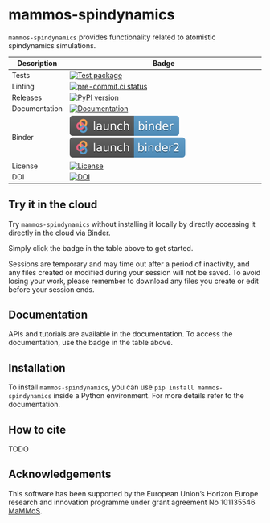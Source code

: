 # mammos-spindynamics

`mammos-spindynamics` provides functionality related to atomistic spindynamics simulations.

| Description   | Badge                                                                                                                                                                                                                                                                                                                  |
|---------------|------------------------------------------------------------------------------------------------------------------------------------------------------------------------------------------------------------------------------------------------------------------------------------------------------------------------|
| Tests         | [![Test package](https://github.com/MaMMoS-project/mammos-spindynamics/actions/workflows/test.yml/badge.svg)](https://github.com/MaMMoS-project/mammos-spindynamics/actions/workflows/test.yml)                                                                                                                        |
| Linting       | [![pre-commit.ci status](https://results.pre-commit.ci/badge/github/MaMMoS-project/mammos-spindynamics/main.svg)](https://results.pre-commit.ci/latest/github/MaMMoS-project/mammos-spindynamics/main)                                                                                                                 |
| Releases      | [![PyPI version](https://badge.fury.io/py/mammos-spindynamics.svg)](https://badge.fury.io/py/mammos-spindynamics)                                                                                                                                                                                                      |
| Documentation | [![Documentation](https://img.shields.io/badge/Docs-mammos--project.github.io%2Fmammos-blue)](https://mammos-project.github.io/mammos/index.html)                                                                                                                                                                      |
| Binder        | [![Binder](.binder/badge-launch-binder.svg)](https://mybinder.org/v2/gh/mammos-project/mammos-spindynamics/latest?urlpath=lab%2Ftree%2Fexamples) [![Binder2](.binder/badge-launch-binder2.svg)](https://notebooks.mpcdf.mpg.de/binder/v2/gl/mammos-project%2Fmammos-spindynamics/latest?urlpath=lab%2Ftree%2Fexamples) |
| License       | [![License](https://img.shields.io/badge/License-MIT-blue.svg)](https://opensource.org/licenses/MIT)                                                                                                                                                                                                                   |
| DOI           | [![DOI](https://zenodo.org/badge/DOI/10.5281/zenodo.15754978.svg)](https://doi.org/10.5281/zenodo.15754978)                                                                                                                                                                                                            |


## Try it in the cloud
Try `mammos-spindynamics` without installing it locally by directly accessing it directly in the cloud
via Binder.

Simply click the badge in the table above to get started.

Sessions are temporary and may time out after a period of inactivity, and any files
created or modified during your session will not be saved.
To avoid losing your work, please remember to download any files you create or edit
before your session ends.

## Documentation

APIs and tutorials are available in the documentation. To access the documentation, use the badge in the table above.

## Installation

To install `mammos-spindynamics`, you can use `pip install mammos-spindynamics` inside a Python environment.
For more details refer to the documentation.

## How to cite

TODO

## Acknowledgements

This software has been supported by the European Union’s Horizon Europe research and innovation programme under grant agreement No 101135546 [MaMMoS](https://mammos-project.github.io/).
